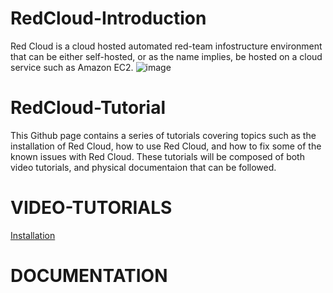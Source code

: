 # RedCloud-Introduction
Red Cloud is a cloud hosted automated red-team infostructure environment that can be either self-hosted, or as the name implies, be hosted on a cloud service such as Amazon EC2.
![image](https://user-images.githubusercontent.com/70776319/194336303-fba63edc-5708-42d5-8a95-394296b224e4.png)

# RedCloud-Tutorial
This Github page contains a series of tutorials covering topics such as the installation of Red Cloud, how to use Red Cloud, and how to fix some of the known issues with Red Cloud. These tutorials will be composed of both video tutorials, and physical documentaion that can be followed.
# VIDEO-TUTORIALS
[Installation](https://github.com/KyleWebster46/RedCloud-Project/wiki/Installation)


# DOCUMENTATION
